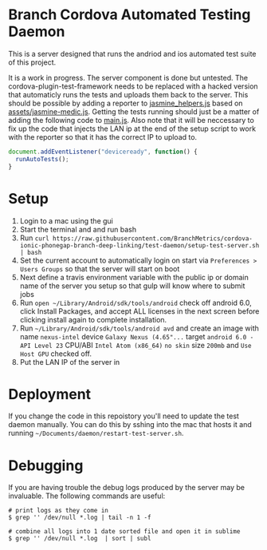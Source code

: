 # Branch Cordova Automated Testing Daemon

This is a server designed that runs the andriod and ios automated test suite of this project.

It is a work in progress. The server component is done but untested. The cordova-plugin-test-framework needs to be replaced with a hacked version that automaticly runs the tests and uploads them back to the server. This should be possible by adding a reporter to [jasmine_helpers.js](https://github.com/apache/cordova-plugin-test-framework/blob/master/www/jasmine_helpers.js) based on [assets/jasmine-medic.js](https://github.com/apache/cordova-plugin-test-framework/blob/master/www/assets/jasmine-medic.js). Getting the tests running should just be a matter of adding the following code to [main.js](https://github.com/apache/cordova-plugin-test-framework/blob/master/www/main.js). Also note that it will be neccessary to fix up the code that injects the LAN ip at the end of the setup script to work with the reporter so that it has the correct IP to upload to.
```js
document.addEventListener("deviceready", function() {
  runAutoTests();
}
```

# Setup

 1. Login to a mac using the gui
 1. Start the terminal and and run bash
 1. Run `curl https://raw.githubusercontent.com/BranchMetrics/cordova-ionic-phonegap-branch-deep-linking/test-daemon/setup-test-server.sh | bash`
 1. Set the current account to automatically login on start via `Preferences > Users Groups` so that the server will start on boot
 1. Next define a travis environment variable with the public ip or domain name of the server you setup so that gulp will know where to submit jobs
 1. Run `open ~/Library/Android/sdk/tools/android` check off android 6.0, click Install Packages, and accept ALL licenses in the next screen before clicking install again to complete installation.
 1. Run `~/Library/Android/sdk/tools/android avd` and create an image with name `nexus-intel` device `Galaxy Nexus (4.65"...` target `android 6.0 - API Level 23` CPU/ABI `Intel Atom (x86_64)` `no skin` size `200mb` and `Use Host GPU` checked off.
 1. Put the LAN IP of the server in 

# Deployment

If you change the code in this repoistory you'll need to update the test daemon manually. You can do this by sshing into the mac that hosts it and running `~/Documents/daemon/restart-test-server.sh`.

# Debugging

If you are having trouble the debug logs produced by the server may be invaluable. The following commands are useful:

```shell
# print logs as they come in
$ grep '' /dev/null *.log | tail -n 1 -f

# combine all logs into 1 date sorted file and open it in sublime
$ grep '' /dev/null *.log  | sort | subl
```
